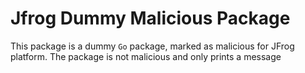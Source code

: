 # Jfrog Dummy Malicious Package
This package is a dummy ```Go``` package, marked as malicious for JFrog platform.
The package is not malicious and only prints a message
